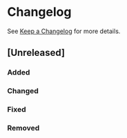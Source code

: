 # Changelog

See [Keep a Changelog](https://keepachangelog.com/en/1.0.0/) for more details.

## [Unreleased]
### Added

### Changed

### Fixed

### Removed


